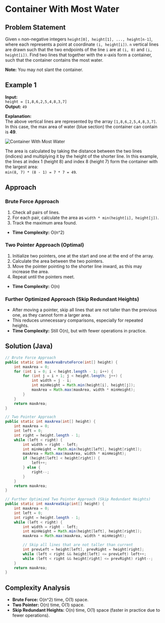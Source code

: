 # Container With Most Water

## Problem Statement
Given `n` non-negative integers `height[0], height[1], ..., height[n-1]`, where each represents a point at coordinate `(i, height[i])`. `n` vertical lines are drawn such that the two endpoints of the line `i` are at `(i, 0)` and `(i, height[i])`. Find two lines that together with the x-axis form a container, such that the container contains the most water.

**Note:** You may not slant the container.

## Example 1

**Input:**  
`height = [1,8,6,2,5,4,8,3,7]`  
**Output:** `49`

**Explanation:**  
The above vertical lines are represented by the array `[1,8,6,2,5,4,8,3,7]`.  
In this case, the max area of water (blue section) the container can contain is **49**.

![Container With Most Water](https://s3-lc-upload.s3.amazonaws.com/uploads/2018/07/17/question_11.jpg)

The area is calculated by taking the distance between the two lines (indices) and multiplying it by the height of the shorter line. In this example, the lines at index 1 (height 8) and index 8 (height 7) form the container with the largest area:  
`min(8, 7) * (8 - 1) = 7 * 7 = 49`.

## Approach

### Brute Force Approach
1. Check all pairs of lines.
2. For each pair, calculate the area as `width * min(height[i], height[j])`.
3. Track the maximum area found.
- **Time Complexity:** O(n^2)

### Two Pointer Approach (Optimal)
1. Initialize two pointers, one at the start and one at the end of the array.
2. Calculate the area between the two pointers.
3. Move the pointer pointing to the shorter line inward, as this may increase the area.
4. Repeat until the pointers meet.
- **Time Complexity:** O(n)

### Further Optimized Approach (Skip Redundant Heights)
- After moving a pointer, skip all lines that are not taller than the previous one, as they cannot form a larger area.
- This reduces unnecessary comparisons, especially for repeated heights.
- **Time Complexity:** Still O(n), but with fewer operations in practice.

## Solution (Java)
```java
// Brute Force Approach
public static int maxAreaBruteForce(int[] height) {
    int maxArea = 0;
    for (int i = 0; i < height.length - 1; i++) {
        for (int j = i + 1; j < height.length; j++) {
            int width = j - i;
            int minHeight = Math.min(height[i], height[j]);
            maxArea = Math.max(maxArea, width * minHeight);
        }
    }
    return maxArea;
}

// Two Pointer Approach
public static int maxArea(int[] height) {
    int maxArea = 0;
    int left = 0;
    int right = height.length - 1;
    while (left < right) {
        int width = right - left;
        int minHeight = Math.min(height[left], height[right]);
        maxArea = Math.max(maxArea, width * minHeight);
        if (height[left] < height[right]) {
            left++;
        } else {
            right--;
        }
    }
    return maxArea;
}

// Further Optimized Two Pointer Approach (Skip Redundant Heights)
public static int maxAreaSkip(int[] height) {
    int maxArea = 0;
    int left = 0;
    int right = height.length - 1;
    while (left < right) {
        int width = right - left;
        int minHeight = Math.min(height[left], height[right]);
        maxArea = Math.max(maxArea, width * minHeight);

        // Skip all lines that are not taller than current
        int prevLeft = height[left], prevRight = height[right];
        while (left < right && height[left] <= prevLeft) left++;
        while (left < right && height[right] <= prevRight) right--;
    }
    return maxArea;
}
```

## Complexity Analysis
- **Brute Force:** O(n^2) time, O(1) space.
- **Two Pointer:** O(n) time, O(1) space.
- **Skip Redundant Heights:** O(n) time, O(1) space (faster in practice due to fewer operations).
